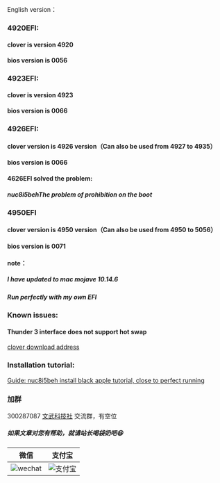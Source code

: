 English version：

### 4920EFI:

#### clover is version 4920

#### bios version is 0056



### 4923EFI:

#### clover is version 4923

#### bios version is 0066



### 4926EFI:

#### clover version is 4926 version（Can also be used from 4927 to 4935）

#### bios version is 0066



#### 4626EFI solved the problem:

##### nuc8i5behThe problem of prohibition on the boot



### 4950EFI

#### clover version is 4950 version（Can also be used from 4950 to 5056）

#### bios version is 0071



#### note：

##### I have updated to mac mojave 10.14.6

##### Run perfectly with my own EFI



### Known issues:

#### Thunder 3 interface does not support hot swap



[clover download address](https://github.com/Dids/clover-builder/releases)



### Installation tutorial:

[Guide: nuc8i5beh install black apple tutorial, close to perfect running](https://chengxuxiaohei.cn/mac-anzhuang-en.html)



### 加群

300287087        <a target="_blank" href="//shang.qq.com/wpa/qunwpa?idkey=0fced924c58ee0997c8560a01bcf4bf34ea684952a90c2bf8094fc2b0903711a">文武科技社</a>   交流群，有空位



##### 如果文章对您有帮助，就请站长喝袋奶吧😆

|                           微信                            |                         支付宝                         |
| :-------------------------------------------------------: | :----------------------------------------------------: |
| ![wechat](https://chengxuxiaohei.cn/images/wechatpay.png) | ![支付宝](https://chengxuxiaohei.cn/images/alipay.jpg) |